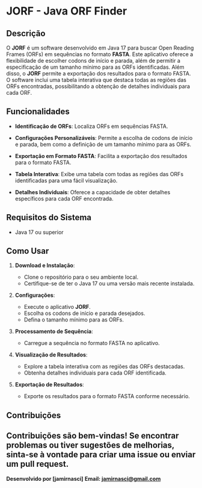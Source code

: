 # JORF - Java ORF Finder

## Descrição
O **JORF** é um software desenvolvido em Java 17 para buscar Open Reading Frames (ORFs) em sequências no formato **FASTA**. Este aplicativo oferece a flexibilidade de escolher codons de início e parada, além de permitir a especificação de um tamanho mínimo para as ORFs identificadas. Além disso, o **JORF** permite a exportação dos resultados para o formato FASTA. O software inclui uma tabela interativa que destaca todas as regiões das ORFs encontradas, possibilitando a obtenção de detalhes individuais para cada ORF.

## Funcionalidades

- **Identificação de ORFs**: Localiza ORFs em sequências FASTA.
  
- **Configurações Personalizáveis**: Permite a escolha de codons de início e parada, bem como a definição de um tamanho mínimo para as ORFs.

- **Exportação em Formato FASTA**: Facilita a exportação dos resultados para o formato FASTA.

- **Tabela Interativa**: Exibe uma tabela com todas as regiões das ORFs identificadas para uma fácil visualização.

- **Detalhes Individuais**: Oferece a capacidade de obter detalhes específicos para cada ORF encontrada.

## Requisitos do Sistema
- Java 17 ou superior

## Como Usar

1. **Download e Instalação**:
   - Clone o repositório para o seu ambiente local.
   - Certifique-se de ter o Java 17 ou uma versão mais recente instalada.

2. **Configurações**:
   - Execute o aplicativo **JORF**.
   - Escolha os codons de início e parada desejados.
   - Defina o tamanho mínimo para as ORFs.

3. **Processamento de Sequência**:
   - Carregue a sequência no formato FASTA no aplicativo.

4. **Visualização de Resultados**:
   - Explore a tabela interativa com as regiões das ORFs destacadas.
   - Obtenha detalhes individuais para cada ORF identificada.

5. **Exportação de Resultados**:
   - Exporte os resultados para o formato FASTA conforme necessário.

## Contribuições
Contribuições são bem-vindas! Se encontrar problemas ou tiver sugestões de melhorias, sinta-se à vontade para criar uma issue ou enviar um pull request.
---

**Desenvolvido por [jamirnasci]**
**Email: jamirnasci@gmail.com**
